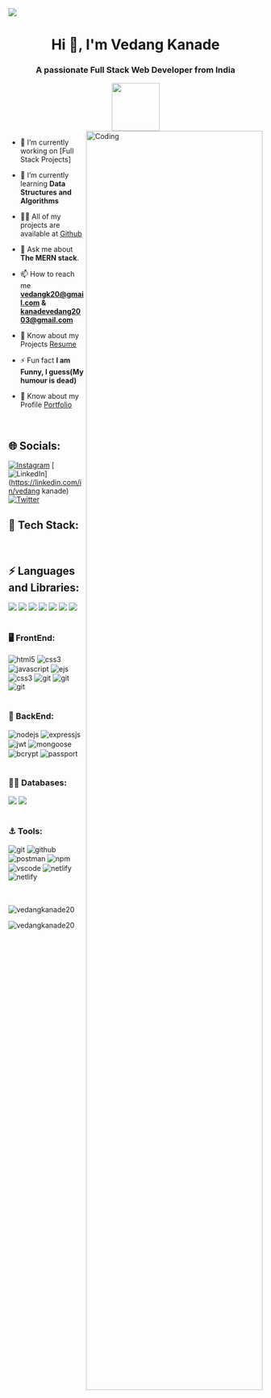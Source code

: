 
<img src ="https://github.com/VedangKanade20/VedangKanade20/assets/117008526/89329af3-82b4-46cd-ad58-0733561909ab">
<h1 align="center">Hi 👋, I'm Vedang Kanade</h1>
<h3 align="center">A passionate Full Stack Web Developer from India</h3>
<div align=center>
 <img height="95" src="https://readme-typing-svg.herokuapp.com/?lines=VEDANG+KANADE...;FULL+STACK+WEB+DEVELOPER;MERN+STACK+DEVELOPER;WEB+DEVELOPER;&color=cyan&center=true" />
</div>

<img  align="right" margin-top="30px" alt="Coding" width="350" height="80%" src="https://cdn.dribbble.com/users/1118376/screenshots/3604186/developer-dribbble.gif">

- 🔭 I’m currently working on [Full Stack Projects]

- 🌱 I’m currently learning **Data Structures and Algorithms**

- 👨‍💻 All of my projects are available at [Github](github.com/VedangKanade20)

- 💬 Ask me about **The MERN stack**.

- 📫 How to reach me **vedangk20@gmail.com & kanadevedang2003@gmail.com**

- 📄 Know about my Projects [Resume](https://drive.google.com/file/d/1mL3h3eMNiwfYUjeL0T1XLCLoppV2xOuk/view?usp=sharing)

- ⚡ Fun fact **I am Funny, I guess(My humour is dead)**

- 📄 Know about my Profile [Portfolio](https://vedang-portfolio-latest-2023.vercel.app/)


</br>

## 🌐 Socials:

[![Instagram](https://img.shields.io/badge/Instagram-%23E4405F.svg?logo=Instagram&logoColor=white&style=for-the-badge)](https://instagram.com/vedang__k) [![LinkedIn](https://img.shields.io/badge/LinkedIn-%230077B5.svg?logo=linkedin&logoColor=white&style=for-the-badge)](https://linkedin.com/in/vedang kanade) [![Twitter](https://img.shields.io/badge/Twitter-%231DA1F2.svg?logo=Twitter&logoColor=white&style=for-the-badge)](https://twitter.com/vedangkanade)
</br>

<h2 align="left"> 📌 Tech Stack:</h2>
</br>
<div display="flex">
<h2 align="left"> ⚡ Languages and Libraries:</h2>
<img src = "https://img.shields.io/badge/C-%2300599C.svg?style=for-the-badge&logo=c&logoColor=white">
<img src = "https://img.shields.io/badge/C++-%2300599C.svg?style=for-the-badge&logo=c%2B%2B&logoColor=white">
<img src = "https://img.shields.io/badge/Java-%23ED8B00.svg?style=for-the-badge&logo=java&logoColor=white">
<img src = "https://img.shields.io/badge/Python-3670A0?style=for-the-badge&logo=python&logoColor=ffdd54">
<img src = "https://img.shields.io/badge/Numpy-%23013243.svg?style=for-the-badge&logo=numpy&logoColor=white">
<img src = "https://img.shields.io/badge/Pandas-%23150458.svg?style=for-the-badge&logo=pandas&logoColor=white">
<img src = "https://img.shields.io/badge/Tensorflow-%23150458.svg?style=for-the-badge&logo=tensorflow&logoColor=orange">


</div>
<br>
<div display="flex">
  <h3> 🖥️ FrontEnd: </h3>    
 <img src="https://img.shields.io/badge/html5-%23E34F26.svg?style=for-the-badge&logo=html5&logoColor=white" align="center" alt="html5">
 <img src = "https://img.shields.io/badge/css3-%231572B6.svg?style=for-the-badge&logo=css3&logoColor=white" align="center" alt="css3">
 <img src ="https://img.shields.io/badge/javascript-%23323330.svg?style=for-the-badge&logo=javascript&logoColor=%23F7DF1E" align="center" alt="javascript">
 <img src ="https://img.shields.io/badge/react-%23323330.svg?style=for-the-badge&logo=react&logoColor=blue&Color=black" align="center" alt="ejs">
 <img src = "https://img.shields.io/badge/redux-%231572B6.svg?style=for-the-badge&logo=redux&logoColor=white" align="center" alt="css3">
 <img src="https://img.shields.io/badge/Material UI-%23000000.svg?style=for-the-badge&logo=mui&logoColor=#00C7B7&color=red" align="center" alt="git"/>
 <img src="https://img.shields.io/badge/Next JS-%23000000.svg?style=for-the-badge&logo=Next.js&logoColor=#00C7B7&color=red" align="center" alt="git"/>
 <img src="https://img.shields.io/badge/Tailwind CSS-%23000000.svg?style=for-the-badge&logo=Tailwind CSS&logoColor=#00C7B7&color=red" align="center" alt="git"/>
</div>
</br>
 <div ><h3> 👾 BackEnd: </h3> 
   <img src="https://img.shields.io/badge/Node.js-339933?style=for-the-badge&logo=nodedotjs&logoColor=white" align="center" alt="nodejs" />
   <img src="https://img.shields.io/badge/Express.js-%23323330?style=for-the-badge&logo=express&logoColor=white" align="center" alt="expressjs"/>
   <img src="https://img.shields.io/badge/JWT-black?style=for-the-badge&logo=JSON%20web%20tokens" align="center" alt="jwt"/>
   <img src="https://img.shields.io/badge/Mongoose-4EA94B?style=for-the-badge&logo=mongoose&logoColor=white&color=red" align="center" alt="mongoose"/>
   <img src="https://img.shields.io/badge/Bcrypt JS-4EA94B?style=for-the-badge&logo=bcryptjs&logoColor=white&color=blue" align="center" alt="bcrypt"/>
   <img src="https://img.shields.io/badge/Passport.js-4EA94B?style=for-the-badge&logo=passport&logoColor=white&color=blue" align="center" alt="passport"/>
 </div>
</br>
<div ><h3> 👨‍💻 Databases: </h3> 
   <img src="https://img.shields.io/badge/MongoDB-%234ea94b.svg?style=for-the-badge&logo=mongodb&logoColor=white" />
   <img src="https://img.shields.io/badge/mysql-%2300f.svg?style=for-the-badge&logo=mysql&logoColor=white&color=black">
 </div>
 </br>
   <div ><h3> ⚓️ Tools: </h3> 
   <img src="https://img.shields.io/badge/git-%23000000.svg?style=for-the-badge&logo=git&logoColor=#00C7B7&color=red" align="center" alt="git"/>
   <img src="https://img.shields.io/badge/GitHub-100000?style=for-the-badge&logo=github&logoColor=white" align="center" alt="github"/>
   <img src ="https://img.shields.io/badge/Postman-FF6C37?style=for-the-badge&logo=postman&logoColor=white" align="center" alt="postman">
   <img src = "https://img.shields.io/badge/NPM-%23000000.svg?style=for-the-badge&logo=npm&logoColor=white" align="center" alt="npm">
   <img src="https://img.shields.io/badge/Visual%20Studio-%231572B6.svg?style=for-the-badge&logo=visual-studio&logoColor=white"  align="center" alt="vscode"/>
   <img src = "https://img.shields.io/badge/Netlify-%23150458.svg?style=for-the-badge&logo=netlify&logoColor=white" align="center" alt = "netlify"/>
   <img src = "https://img.shields.io/badge/Vercel-%23150458.svg?style=for-the-badge&logo=vercel&logoColor=white&color=black" align="center" alt = "netlify"/>
 </div>
 </br>
 </br>

 <p><img align="center" src="https://github-readme-stats.vercel.app/api/top-langs?username=vedangkanade20&show_icons=true&locale=en&layout=compact" alt="vedangkanade20" /></p>

<p><img align="center" src="https://github-readme-streak-stats.herokuapp.com/?user=vedangkanade20&" alt="vedangkanade20" /></p>
